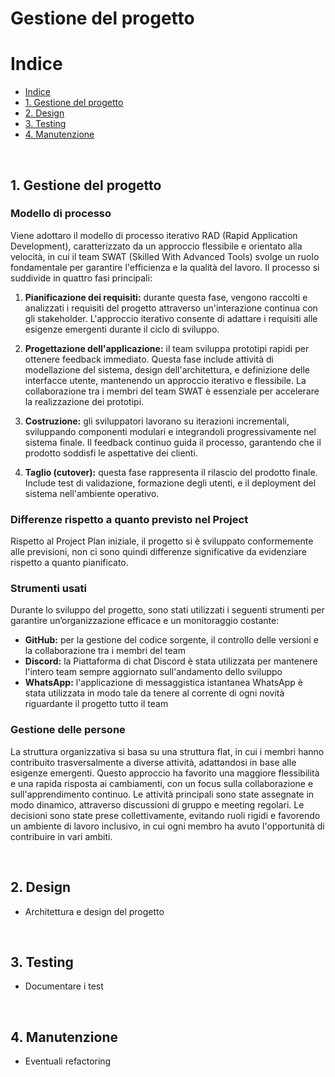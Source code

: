 # **Gestione del progetto**

# Indice
- [Indice](#indice)
- [1. Gestione del progetto](#1-gestione-del-processo)
- [2. Design](#2-design)
- [3. Testing](#3-testing)
- [4. Manutenzione](#4-manutenzione)

&nbsp;
## 1. Gestione del progetto

### Modello di processo

Viene adottaro il modello di processo iterativo RAD (Rapid Application Development), caratterizzato da un approccio flessibile e orientato alla velocità, in cui il team SWAT (Skilled With Advanced Tools) svolge un ruolo fondamentale per garantire l'efficienza e la qualità del lavoro. Il processo si suddivide in quattro fasi principali:

1. **Pianificazione dei requisiti:** durante questa fase, vengono raccolti e analizzati i requisiti del progetto attraverso un'interazione continua con gli stakeholder. L'approccio iterativo consente di adattare i requisiti alle esigenze emergenti durante il ciclo di sviluppo.

2. **Progettazione dell'applicazione:** il team sviluppa prototipi rapidi per ottenere feedback immediato. Questa fase include attività di modellazione del sistema, design dell'architettura, e definizione delle interfacce utente, mantenendo un approccio iterativo e flessibile. La collaborazione tra i membri del team SWAT è essenziale per accelerare la realizzazione dei prototipi.

3. **Costruzione:** gli sviluppatori lavorano su iterazioni incrementali, sviluppando componenti modulari e integrandoli progressivamente nel sistema finale. Il feedback continuo guida il processo, garantendo che il prodotto soddisfi le aspettative dei clienti.

4. **Taglio (cutover):** questa fase rappresenta il rilascio del prodotto finale. Include test di validazione, formazione degli utenti, e il deployment del sistema nell'ambiente operativo.

### Differenze rispetto a quanto previsto nel Project 

Rispetto al Project Plan iniziale, il progetto si è sviluppato conformemente alle previsioni, non ci sono quindi differenze significative da evidenziare rispetto a quanto pianificato.

### Strumenti usati

Durante lo sviluppo del progetto, sono stati utilizzati i seguenti strumenti per garantire un’organizzazione efficace e un monitoraggio costante:

- **GitHub:** per la gestione del codice sorgente, il controllo delle versioni e la collaborazione tra i membri del team
- **Discord:** la Piattaforma di chat Discord è stata utilizzata per mantenere l'intero team sempre aggiornato sull'andamento dello sviluppo
- **WhatsApp:** l'applicazione di messaggistica istantanea WhatsApp è stata utilizzata in modo tale da tenere al corrente di ogni novità riguardante il progetto tutto il team

### Gestione delle persone

La struttura organizzativa si basa su una struttura flat, in cui i membri hanno contribuito trasversalmente a diverse attività, adattandosi in base alle esigenze emergenti. Questo approccio ha favorito una maggiore flessibilità e una rapida risposta ai cambiamenti, con un focus sulla collaborazione e sull'apprendimento continuo. Le attività principali sono state assegnate in modo dinamico, attraverso discussioni di gruppo e meeting regolari. Le decisioni sono state prese collettivamente, evitando ruoli rigidi e favorendo un ambiente di lavoro inclusivo, in cui ogni membro ha avuto l'opportunità di contribuire in vari ambiti.

&nbsp;
## 2. Design
- Architettura e design del progetto

&nbsp;
## 3. Testing
- Documentare i test

&nbsp;
## 4. Manutenzione
- Eventuali refactoring


